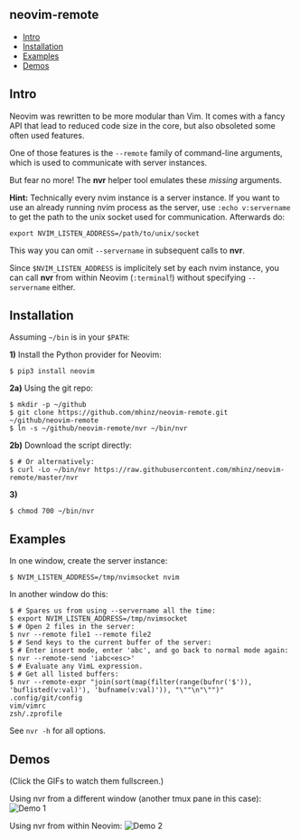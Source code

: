 neovim-remote
-------------

- [Intro](#intro)
- [Installation](#installation)
- [Examples](#examples)
- [Demos](#demos)

## Intro

Neovim was rewritten to be more modular than Vim. It comes with a fancy API that
lead to reduced code size in the core, but also obsoleted some often used
features.

One of those features is the `--remote` family of command-line arguments, which
is used to communicate with server instances.

But fear no more! The **nvr** helper tool emulates these *missing* arguments.

**Hint:** Technically every nvim instance is a server instance. If you want to
use an already running nvim process as the server, use `:echo v:servername` to
get the path to the unix socket used for communication. Afterwards do:
```
export NVIM_LISTEN_ADDRESS=/path/to/unix/socket
```

This way you can omit `--servername` in subsequent calls to **nvr**.

Since `$NVIM_LISTEN_ADDRESS` is implicitely set by each nvim instance, you can
call **nvr** from within Neovim (`:terminal`!) without specifying
`--servername` either.

## Installation

Assuming `~/bin` is in your `$PATH`:

**1)** Install the Python provider for Neovim:
```
$ pip3 install neovim
```

**2a)** Using the git repo:
```
$ mkdir -p ~/github
$ git clone https://github.com/mhinz/neovim-remote.git ~/github/neovim-remote
$ ln -s ~/github/neovim-remote/nvr ~/bin/nvr
```

**2b)** Download the script directly:
```
$ # Or alternatively:
$ curl -Lo ~/bin/nvr https://raw.githubusercontent.com/mhinz/neovim-remote/master/nvr
```

**3)**
```
$ chmod 700 ~/bin/nvr
```

## Examples

In one window, create the server instance:
```
$ NVIM_LISTEN_ADDRESS=/tmp/nvimsocket nvim
```
In another window do this:
```shell
$ # Spares us from using --servername all the time:
$ export NVIM_LISTEN_ADDRESS=/tmp/nvimsocket
$ # Open 2 files in the server:
$ nvr --remote file1 --remote file2
$ # Send keys to the current buffer of the server:
$ # Enter insert mode, enter 'abc', and go back to normal mode again:
$ nvr --remote-send 'iabc<esc>'
$ # Evaluate any VimL expression.
$ # Get all listed buffers:
$ nvr --remote-expr "join(sort(map(filter(range(bufnr('$')), 'buflisted(v:val)'), 'bufname(v:val)')), "\""\n"\"")"
.config/git/config
vim/vimrc
zsh/.zprofile
```

See `nvr -h` for all options.

## Demos

(Click the GIFs to watch them fullscreen.)

Using nvr from a different window (another tmux pane in this case):
![Demo 1](https://github.com/mhinz/neovim-remote/raw/master/demos/demo1.gif)

Using nvr from within Neovim:
![Demo 2](https://github.com/mhinz/neovim-remote/raw/master/demos/demo2.gif)
